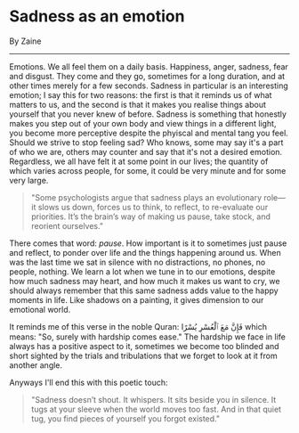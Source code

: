 # Sadness as an emotion


By Zaine

---

Emotions. We all feel them on a daily basis. Happiness, anger, sadness, fear and disgust. They come and they go, sometimes for a long duration, and at other times merely for a few seconds. Sadness in particular is an interesting emotion; I say this for two reasons: the first is that it reminds us of what matters to us, and the second is that it makes you realise things about yourself that you never knew of before. Sadness is something that honestly makes you step out of your own body and view things in a different light, you become more perceptive despite the phyiscal and mental tang you feel. Should we strive to stop feeling sad? Who knows, some may say it's a part of who we are, others may counter and say that it's not a desired emotion. Regardless, we all have felt it at some point in our lives; the quantity of which varies across people, for some, it could be very minute and for some very large.

> "Some psychologists argue that sadness plays an evolutionary role—it slows us down, forces us to think, to reflect, to re-evaluate our priorities. It’s the brain’s way of making us pause, take stock, and reorient ourselves."

There comes that word: *pause*. How important is it to sometimes just pause and reflect, to ponder over life and the things happening around us. When was the last time we sat in silence with no distractions, no phones, no people, nothing. We learn a lot when we tune in to our emotions, despite how much sadness may heart, and how much it makes us want to cry, we should always remember that this same sadness adds value to the happy moments in life. Like shadows on a painting, it gives dimension to our emotional world.

It reminds me of this verse in the noble Quran: فَإِنَّ مَعَ ٱلْعُسْرِ يُسْرًا which means: "So, surely with hardship comes ease." The hardship we face in life always has a positive aspect to it, sometimes we become too blinded and short sighted by the trials and tribulations that we forget to look at it from another angle.

Anyways I'll end this with this poetic touch:
> "Sadness doesn’t shout. It whispers. It sits beside you in silence. It tugs at your sleeve when the world moves too fast. And in that quiet tug, you find pieces of yourself you forgot existed."
